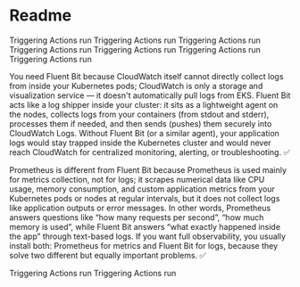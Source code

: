 # Readme
Triggering Actions run
Triggering Actions run
Triggering Actions run
Triggering Actions run
Triggering Actions run
Triggering Actions run
Triggering Actions run


You need Fluent Bit because CloudWatch itself cannot directly collect logs from inside your Kubernetes pods; CloudWatch is only a storage and visualization service — it doesn't automatically pull logs from EKS. Fluent Bit acts like a log shipper inside your cluster: it sits as a lightweight agent on the nodes, collects logs from your containers (from stdout and stderr), processes them if needed, and then sends (pushes) them securely into CloudWatch Logs. Without Fluent Bit (or a similar agent), your application logs would stay trapped inside the Kubernetes cluster and would never reach CloudWatch for centralized monitoring, alerting, or troubleshooting. ✅

Prometheus is different from Fluent Bit because Prometheus is used mainly for metrics collection, not for logs; it scrapes numerical data like CPU usage, memory consumption, and custom application metrics from your Kubernetes pods or nodes at regular intervals, but it does not collect logs like application outputs or error messages. In other words, Prometheus answers questions like “how many requests per second”, “how much memory is used”, while Fluent Bit answers “what exactly happened inside the app” through text-based logs. If you want full observability, you usually install both: Prometheus for metrics and Fluent Bit for logs, because they solve two different but equally important problems. ✅

Triggering Actions run
Triggering Actions run
